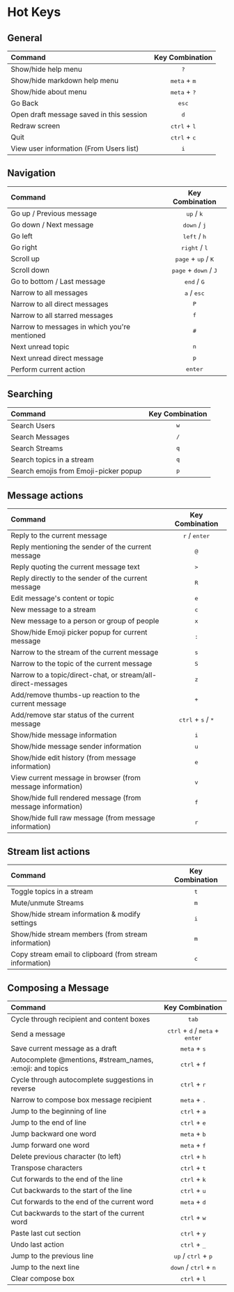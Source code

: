 <!--- Generated automatically by tools/lint-hotkeys -->
<!--- Do not modify -->

# Hot Keys
## General
|Command|Key Combination|
| :--- | :---: |
|Show/hide help menu|<kbd>?</kbd>|
|Show/hide markdown help menu|<kbd>meta</kbd> + <kbd>m</kbd>|
|Show/hide about menu|<kbd>meta</kbd> + <kbd>?</kbd>|
|Go Back|<kbd>esc</kbd>|
|Open draft message saved in this session|<kbd>d</kbd>|
|Redraw screen|<kbd>ctrl</kbd> + <kbd>l</kbd>|
|Quit|<kbd>ctrl</kbd> + <kbd>c</kbd>|
|View user information (From Users list)|<kbd>i</kbd>|

## Navigation
|Command|Key Combination|
| :--- | :---: |
|Go up / Previous message|<kbd>up</kbd> / <kbd>k</kbd>|
|Go down / Next message|<kbd>down</kbd> / <kbd>j</kbd>|
|Go left|<kbd>left</kbd> / <kbd>h</kbd>|
|Go right|<kbd>right</kbd> / <kbd>l</kbd>|
|Scroll up|<kbd>page</kbd> + <kbd>up</kbd> / <kbd>K</kbd>|
|Scroll down|<kbd>page</kbd> + <kbd>down</kbd> / <kbd>J</kbd>|
|Go to bottom / Last message|<kbd>end</kbd> / <kbd>G</kbd>|
|Narrow to all messages|<kbd>a</kbd> / <kbd>esc</kbd>|
|Narrow to all direct messages|<kbd>P</kbd>|
|Narrow to all starred messages|<kbd>f</kbd>|
|Narrow to messages in which you're mentioned|<kbd>#</kbd>|
|Next unread topic|<kbd>n</kbd>|
|Next unread direct message|<kbd>p</kbd>|
|Perform current action|<kbd>enter</kbd>|

## Searching
|Command|Key Combination|
| :--- | :---: |
|Search Users|<kbd>w</kbd>|
|Search Messages|<kbd>/</kbd>|
|Search Streams|<kbd>q</kbd>|
|Search topics in a stream|<kbd>q</kbd>|
|Search emojis from Emoji-picker popup|<kbd>p</kbd>|

## Message actions
|Command|Key Combination|
| :--- | :---: |
|Reply to the current message|<kbd>r</kbd> / <kbd>enter</kbd>|
|Reply mentioning the sender of the current message|<kbd>@</kbd>|
|Reply quoting the current message text|<kbd>></kbd>|
|Reply directly to the sender of the current message|<kbd>R</kbd>|
|Edit message's content or topic|<kbd>e</kbd>|
|New message to a stream|<kbd>c</kbd>|
|New message to a person or group of people|<kbd>x</kbd>|
|Show/hide Emoji picker popup for current message|<kbd>:</kbd>|
|Narrow to the stream of the current message|<kbd>s</kbd>|
|Narrow to the topic of the current message|<kbd>S</kbd>|
|Narrow to a topic/direct-chat, or stream/all-direct-messages|<kbd>z</kbd>|
|Add/remove thumbs-up reaction to the current message|<kbd>+</kbd>|
|Add/remove star status of the current message|<kbd>ctrl</kbd> + <kbd>s</kbd> / <kbd>*</kbd>|
|Show/hide message information|<kbd>i</kbd>|
|Show/hide message sender information|<kbd>u</kbd>|
|Show/hide edit history (from message information)|<kbd>e</kbd>|
|View current message in browser (from message information)|<kbd>v</kbd>|
|Show/hide full rendered message (from message information)|<kbd>f</kbd>|
|Show/hide full raw message (from message information)|<kbd>r</kbd>|

## Stream list actions
|Command|Key Combination|
| :--- | :---: |
|Toggle topics in a stream|<kbd>t</kbd>|
|Mute/unmute Streams|<kbd>m</kbd>|
|Show/hide stream information & modify settings|<kbd>i</kbd>|
|Show/hide stream members (from stream information)|<kbd>m</kbd>|
|Copy stream email to clipboard (from stream information)|<kbd>c</kbd>|

## Composing a Message
|Command|Key Combination|
| :--- | :---: |
|Cycle through recipient and content boxes|<kbd>tab</kbd>|
|Send a message|<kbd>ctrl</kbd> + <kbd>d</kbd> / <kbd>meta</kbd> + <kbd>enter</kbd>|
|Save current message as a draft|<kbd>meta</kbd> + <kbd>s</kbd>|
|Autocomplete @mentions, #stream_names, :emoji: and topics|<kbd>ctrl</kbd> + <kbd>f</kbd>|
|Cycle through autocomplete suggestions in reverse|<kbd>ctrl</kbd> + <kbd>r</kbd>|
|Narrow to compose box message recipient|<kbd>meta</kbd> + <kbd>.</kbd>|
|Jump to the beginning of line|<kbd>ctrl</kbd> + <kbd>a</kbd>|
|Jump to the end of line|<kbd>ctrl</kbd> + <kbd>e</kbd>|
|Jump backward one word|<kbd>meta</kbd> + <kbd>b</kbd>|
|Jump forward one word|<kbd>meta</kbd> + <kbd>f</kbd>|
|Delete previous character (to left)|<kbd>ctrl</kbd> + <kbd>h</kbd>|
|Transpose characters|<kbd>ctrl</kbd> + <kbd>t</kbd>|
|Cut forwards to the end of the line|<kbd>ctrl</kbd> + <kbd>k</kbd>|
|Cut backwards to the start of the line|<kbd>ctrl</kbd> + <kbd>u</kbd>|
|Cut forwards to the end of the current word|<kbd>meta</kbd> + <kbd>d</kbd>|
|Cut backwards to the start of the current word|<kbd>ctrl</kbd> + <kbd>w</kbd>|
|Paste last cut section|<kbd>ctrl</kbd> + <kbd>y</kbd>|
|Undo last action|<kbd>ctrl</kbd> + <kbd>_</kbd>|
|Jump to the previous line|<kbd>up</kbd> / <kbd>ctrl</kbd> + <kbd>p</kbd>|
|Jump to the next line|<kbd>down</kbd> / <kbd>ctrl</kbd> + <kbd>n</kbd>|
|Clear compose box|<kbd>ctrl</kbd> + <kbd>l</kbd>|


